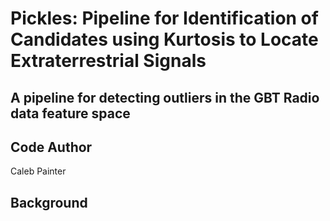 # Pickles: Pipeline for Identification of Candidates using Kurtosis to Locate Extraterrestrial Signals
## A pipeline for detecting outliers in the GBT Radio data feature space

## Code Author

Caleb Painter

## Background
